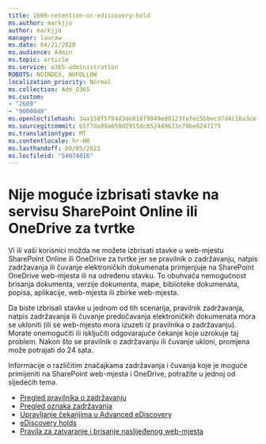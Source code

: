 ```yaml
---
title: 2609-retention-or-ediscovery-hold
ms.author: markjjo
author: markjjo
manager: lauraw
ms.date: 04/21/2020
ms.audience: Admin
ms.topic: article
ms.service: o365-administration
ROBOTS: NOINDEX, NOFOLLOW
localization_priority: Normal
ms.collection: Adm_O365
ms.custom:
- "2609"
- "9000048"
ms.openlocfilehash: 3aa158f5f84d3de018f9949ed0123fafec5bbecd7d4c18a3cef8af7fe738d78c
ms.sourcegitcommit: b5f7da89a650d2915dc652449623c78be6247175
ms.translationtype: MT
ms.contentlocale: hr-HR
ms.lasthandoff: 08/05/2021
ms.locfileid: "54074816"
---
```

# <a name="unable-to-delete-items-in-sharepoint-online-or-onedrive-for-business"></a>Nije moguće izbrisati stavke na servisu SharePoint Online ili OneDrive za tvrtke

Vi ili vaši korisnici možda ne možete izbrisati stavke u web-mjestu SharePoint Online ili OneDrive za tvrtke jer se pravilnik o zadržavanju, natpis zadržavanja ili čuvanje elektroničkih dokumenata primjenjuje na SharePoint OneDrive web-mjesta ili na određenu stavku. To obuhvaća nemogućnost brisanja dokumenta, verzije dokumenta, mape, biblioteke dokumenata, popisa, aplikacije, web-mjesta ili zbirke web-mjesta. 

Da biste izbrisali stavke u jednom od tih scenarija, pravilnik zadržavanja, natpis zadržavanja ili čuvanje predočavanja elektroničkih dokumenata mora se ukloniti (ili se web-mjesto mora izuzeti iz pravilnika o zadržavanju). Morate onemogućiti ili isključiti odgovarajuće čekanje koje uzrokuje taj problem. Nakon što se pravilnik o zadržavanju ili čuvanje ukloni, promjena može potrajati do 24 sata. 

Informacije o različitim značajkama zadržavanja i čuvanja koje je moguće primijeniti na SharePoint web-mjesta i OneDrive, potražite u jednoj od sljedećih tema.

- [Pregled pravilnika o zadržavanju](https://docs.microsoft.com/microsoft-365/compliance/retention-policies)
- [Pregled oznaka zadržavanja](https://docs.microsoft.com/microsoft-365/compliance/labels)
- [Upravljanje čekanjima u Advanced eDiscovery](https://docs.microsoft.com/microsoft-365/compliance/managing-holds)
- [eDiscovery holds](https://docs.microsoft.com/microsoft-365/compliance/ediscovery-cases#step-4-place-content-locations-on-hold)
- [Pravila za zatvaranje i brisanje naslijeđenog web-mjesta](https://support.office.com/article/Use-policies-for-site-closure-and-deletion-A8280D82-27FD-48C5-9ADF-8A5431208BA5)